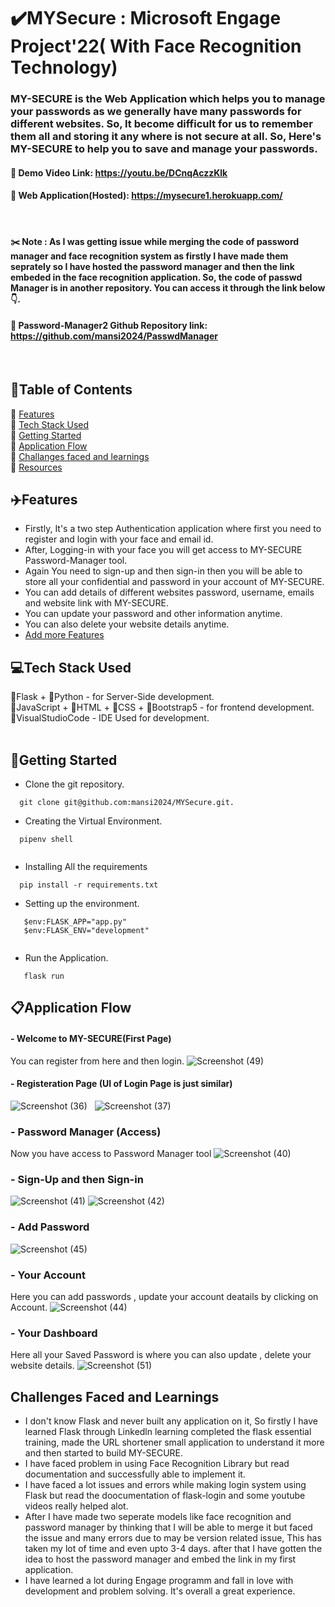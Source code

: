 # ✔️MYSecure : Microsoft Engage Project'22( With Face Recognition Technology)

### MY-SECURE is the Web Application which helps you to manage your passwords as we generally have many passwords for different websites. So, It become difficult for us to remember them all and storing it any where is not secure at all. So, Here's MY-SECURE to help you to save and manage your passwords.

#### 🔗 Demo Video Link: https://youtu.be/DCnqAczzKlk
#### 🔗 Web Application(Hosted): https://mysecure1.herokuapp.com/
&nbsp;

#### ✂️ Note : As I was getting issue while merging the code of password manager and face recognition system as firstly I have made them seprately so I have hosted the password manager and then the link embeded in the face  recognition application. So, the code of passwd Manager is in another repository. You can access it through the link below 👇.
#### 🔗 Password-Manager2 Github Repository link: https://github.com/mansi2024/PasswdManager
&nbsp;

## 📃Table of Contents
📌 [Features](#features)<br>
📌 [Tech Stack Used](#tech-stack)<br>
📌 [Getting Started](#getting-started)<br>
📌 [Application Flow](#flow)<br>
📌 [Challanges faced and learnings](#challenges)<br>
📌 [Resources](#resources)<br>

<a id="features"></a>
## ✈️Features
- Firstly, It's a two step Authentication application where first you need to register and login with your face and email id.
- After, Logging-in with your face you will get access to MY-SECURE Password-Manager tool.
- Again You need to sign-up and then sign-in then you will be able to store all your confidential and password in your account of MY-SECURE.
- You can add details of different websites password, username, emails and website link with MY-SECURE.
- You can update your password and other information anytime.
- You can also delete your website details anytime.
- [Add more Features](#scope)
&nbsp;

<a id="tech-stack"></a>
## 💻Tech Stack Used
🔧Flask + 🔧Python - for Server-Side development.<br>
🔧JavaScript + 🔧HTML + 🔧CSS + 🔧Bootstrap5 - for frontend development.<br>
🔧VisualStudioCode - IDE Used for development.<br>
&nbsp;

<a id="getting-started"></a>
## 🚀Getting Started
- Clone the git repository.
```
  git clone git@github.com:mansi2024/MYSecure.git.
```
- Creating the Virtual Environment.
```
  pipenv shell
  
```
- Installing All the requirements
```
  pip install -r requirements.txt
```
- Setting up the environment.
```
   $env:FLASK_APP="app.py"
   $env:FLASK_ENV="development"
   
```
- Run the Application.
```
   flask run
```

<a id="flow"></a>
## 📋Application Flow

#### - Welcome to MY-SECURE(First Page) 
 You can register from here and then login.
![Screenshot (49)](https://user-images.githubusercontent.com/87639872/195309749-53db1774-f7a1-4632-a961-895c30307d24.png)
 
#### - Registeration Page (UI of Login Page is just similar)
![Screenshot (36)](https://user-images.githubusercontent.com/87639872/195307551-09f4ccb8-d1e4-4d91-af56-07ae7f695d0d.png)
&nbsp;
![Screenshot (37)](https://user-images.githubusercontent.com/87639872/195309839-dee2f363-603b-4780-8151-198221c57004.png)

### - Password Manager (Access)
Now you have access to Password Manager tool
![Screenshot (40)](https://user-images.githubusercontent.com/87639872/195309789-28ce87fc-a3c0-4e50-8b74-685280b015d5.png)


### - Sign-Up and then Sign-in

![Screenshot (41)](https://user-images.githubusercontent.com/87639872/195309781-563a98b6-4c51-47d2-8839-b258609ba124.png)
![Screenshot (42)](https://user-images.githubusercontent.com/87639872/195309779-49d22202-7615-4c73-9196-254721632d19.png)

### - Add Password
![Screenshot (45)](https://user-images.githubusercontent.com/87639872/195309762-6de0634c-d579-4eb7-a15d-e78ef8af111d.png)


### - Your Account
Here you can add passwords , update your account deatails by clicking on Account.
![Screenshot (44)](https://user-images.githubusercontent.com/87639872/195309767-4dd48d41-f6d9-4d25-907b-5bb91d30cb19.png)

### - Your Dashboard
Here all your Saved Password is where you can also update , delete your website details.
![Screenshot (51)](https://user-images.githubusercontent.com/87639872/195309738-9d584376-bf82-4851-a774-6bb24d44b6e7.png)

<a id="challenges"></a>
## Challenges Faced and Learnings
- I don't know Flask and never built any application on it, So firstly I have learned Flask through Linkedln learning completed the flask essential training, made the URL shortener small application to understand it more and then started to build MY-SECURE.
- I have faced problem in using Face Recognition Library but read documentation and successfully able to implement it.
- I have faced a lot issues and errors while making login system using Flask but read the doocumentation of flask-login and some youtube videos really helped alot.
- After I have made two seperate models like face recognition and password manager by thinking that I will be able to merge it but faced the issue and many errors due to may be version related issue, This has taken my lot of time and even upto 3-4 days. after that I have gotten the idea to host the password manager and embed the link in my first application.
- I have learned a lot during Engage programm and fall in love with development and problem solving. It's overall a great experience.




